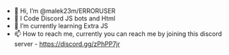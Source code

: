 - 👋 Hi, I’m @malek23m/ERRORUSER
- 👀 I Code Discord JS bots and Html
- 🌱 I’m currently learning Extra JS
- 📫 How to reach me, currently you can reach me by joining this discord server - https://discord.gg/zPhPP7jr

<!---
malek23m/malek23m is a ✨ special ✨ repository because its `README.md` (this file) appears on your GitHub profile.
You can click the Preview link to take a look at your changes.
--->
